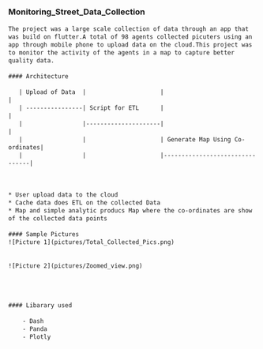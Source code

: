 
### Monitoring_Street_Data_Collection

    The project was a large scale collection of data through an app that was build on flutter.A total of 98 agents collected picuters using an app through mobile phone to upload data on the cloud.This project was to monitor the activity of the agents in a map to capture better quality data.

    #### Architecture

       | Upload of Data  |                     |                                |
       | ----------------| Script for ETL      |                                |
       |                 |---------------------|                                |   
       |                 |                     | Generate Map Using Co-ordinates|
       |                 |                     |--------------------------------|                  



    * User upload data to the cloud
    * Cache data does ETL on the collected Data
    * Map and simple analytic producs Map where the co-ordinates are show of the collected data points

    #### Sample Pictures
    ![Picture 1](pictures/Total_Collected_Pics.png)


    ![Picture 2](pictures/Zoomed_view.png)




    #### Libarary used

        - Dash
        - Panda
        - Plotly
        